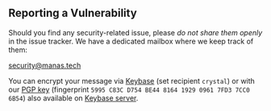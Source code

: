 ## Reporting a Vulnerability

Should you find any security-related issue, please *do not share them openly* in
the issue tracker. We have a dedicated mailbox where we keep track of them:

<security@manas.tech>

You can encrypt your message via [Keybase](https://keybase.io/encrypt) (set
recipient `crystal`) or with our [PGP key](https://crystal-lang.org/community/crystal-pgp-key.txt)
(fingerprint `5995 C83C D754 BE44 8164 1929 0961 7FD3 7CC0 6B54`)
also available on [Keybase server](https://keybase.io/crystal/pgp_keys.asc).

